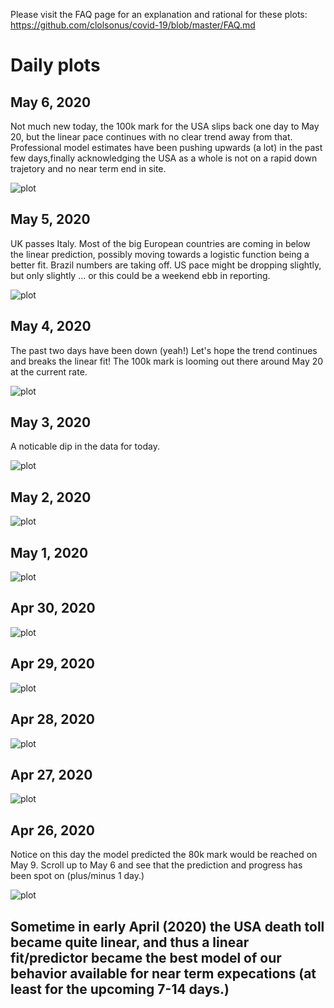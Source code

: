 Please visit the FAQ page for an explanation and rational for these
plots: https://github.com/clolsonus/covid-19/blob/master/FAQ.md

# Daily plots

## May 6, 2020

Not much new today, the 100k mark for the USA slips back one day to
May 20, but the linear pace continues with no clear trend away from
that.  Professional model estimates have been pushing upwards (a lot)
in the past few days,finally acknowledging the USA as a whole is not
on a rapid down trajetory and no near term end in site.

![plot](figures/20200506.png?raw=true "6 May, 2020")

## May 5, 2020

UK passes Italy.  Most of the big European countries are coming in
below the linear prediction, possibly moving towards a logistic
function being a better fit.  Brazil numbers are taking off.  US pace
might be dropping slightly, but only slightly ... or this could be a
weekend ebb in reporting.

![plot](figures/20200505.png?raw=true "5 May, 2020")

## May 4, 2020

The past two days have been down (yeah!)  Let's hope the trend
continues and breaks the linear fit!  The 100k mark is looming out
there around May 20 at the current rate.

![plot](figures/20200504.png?raw=true "4 May, 2020")

## May 3, 2020

A noticable dip in the data for today.

![plot](figures/20200503.png?raw=true "3 May, 2020")

## May 2, 2020

![plot](figures/20200502.png?raw=true "2 May, 2020")

## May 1, 2020

![plot](figures/20200501.png?raw=true "1 May, 2020")

## Apr 30, 2020

![plot](figures/20200430.png?raw=true "30 Apr, 2020")

## Apr 29, 2020

![plot](figures/20200429.png?raw=true "29 Apr, 2020")

## Apr 28, 2020

![plot](figures/20200428.png?raw=true "28 Apr, 2020")

## Apr 27, 2020

![plot](figures/20200427.png?raw=true "27 Apr, 2020")

## Apr 26, 2020

Notice on this day the model predicted the 80k mark would be reached
on May 9.  Scroll up to May 6 and see that the prediction and progress
has been spot on (plus/minus 1 day.)

![plot](figures/20200426.png?raw=true "26 Apr, 2020")

## Sometime in early April (2020) the USA death toll became quite linear, and thus a linear fit/predictor became the best model of our behavior available for near term expecations (at least for the upcoming 7-14 days.)